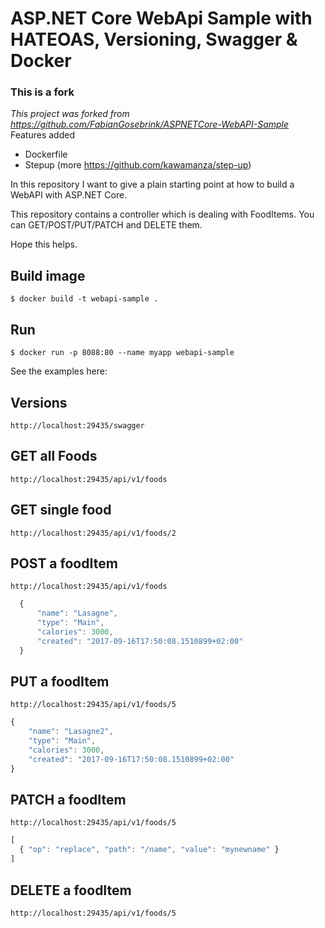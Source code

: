 # ASP.NET Core WebApi Sample with HATEOAS, Versioning, Swagger & Docker 


###  This is a fork
*This project was forked from  https://github.com/FabianGosebrink/ASPNETCore-WebAPI-Sample*
Features added
- Dockerfile
- Stepup (more https://github.com/kawamanza/step-up)

In this repository I want to give a plain starting point at how to build a WebAPI with ASP.NET Core.

This repository contains a controller which is dealing with FoodItems. You can GET/POST/PUT/PATCH and DELETE them.

Hope this helps.

## Build image
``` 
$ docker build -t webapi-sample .
``` 

## Run
``` 
$ docker run -p 8088:80 --name myapp webapi-sample
``` 

See the examples here: 

## Versions

``` http://localhost:29435/swagger ```


## GET all Foods

``` http://localhost:29435/api/v1/foods ```

## GET single food

``` http://localhost:29435/api/v1/foods/2 ```

## POST a foodItem

``` http://localhost:29435/api/v1/foods ```

```javascript
  {
      "name": "Lasagne",
      "type": "Main",
      "calories": 3000,
      "created": "2017-09-16T17:50:08.1510899+02:00"
  }
```

## PUT a foodItem

``` http://localhost:29435/api/v1/foods/5 ```

``` javascript
{
    "name": "Lasagne2",
    "type": "Main",
    "calories": 3000,
    "created": "2017-09-16T17:50:08.1510899+02:00"
}
```

## PATCH a foodItem

``` http://localhost:29435/api/v1/foods/5 ```

``` javascript
[
  { "op": "replace", "path": "/name", "value": "mynewname" }
]
```

## DELETE a foodItem

``` http://localhost:29435/api/v1/foods/5 ```

